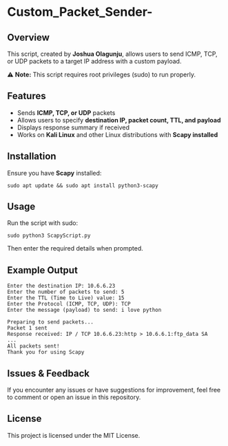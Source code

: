 # Custom_Packet_Sender-

## Overview  
This script, created by **Joshua Olagunju**, allows users to send ICMP, TCP, or UDP packets to a target IP address with a custom payload.  

⚠ **Note:** This script requires root privileges (sudo) to run properly.  

## Features  
- Sends **ICMP, TCP, or UDP** packets  
- Allows users to specify **destination IP, packet count, TTL, and payload**  
- Displays response summary if received  
- Works on **Kali Linux** and other Linux distributions with **Scapy installed**  

## Installation  
Ensure you have **Scapy** installed:  
```
sudo apt update && sudo apt install python3-scapy
```
## Usage
Run the script with sudo:
```
sudo python3 ScapyScript.py
```
Then enter the required details when prompted.

## Example Output
```
Enter the destination IP: 10.6.6.23  
Enter the number of packets to send: 5  
Enter the TTL (Time to Live) value: 15  
Enter the Protocol (ICMP, TCP, UDP): TCP  
Enter the message (payload) to send: i love python  

Preparing to send packets...
Packet 1 sent  
Response received: IP / TCP 10.6.6.23:http > 10.6.6.1:ftp_data SA  
...
All packets sent!  
Thank you for using Scapy
```
## Issues & Feedback
If you encounter any issues or have suggestions for improvement, feel free to comment or open an issue in this repository.

## License
This project is licensed under the MIT License.
